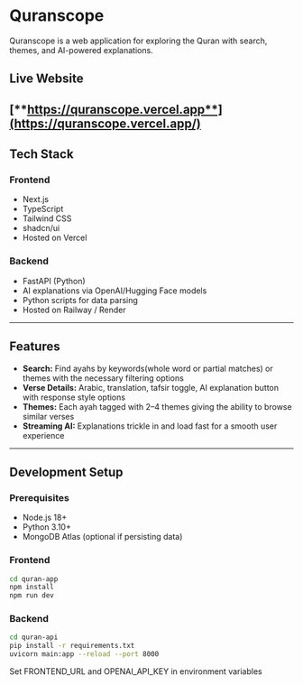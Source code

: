 # Quranscope

Quranscope is a web application for exploring the Quran with search, themes, and AI-powered explanations.

## Live Website
[**https://quranscope.vercel.app**](https://quranscope.vercel.app/)
---

## Tech Stack

### Frontend
- Next.js
- TypeScript
- Tailwind CSS
- shadcn/ui
- Hosted on Vercel

### Backend
- FastAPI (Python)
- AI explanations via OpenAI/Hugging Face models
- Python scripts for data parsing
- Hosted on Railway / Render

---

## Features
-  **Search:** Find ayahs by keywords(whole word or partial matches) or themes with the necessary filtering options
-  **Verse Details:** Arabic, translation, tafsir toggle, AI explanation button with response style options
-  **Themes:** Each ayah tagged with 2–4 themes giving the ability to browse similar verses
-  **Streaming AI:** Explanations trickle in and load fast for a smooth user experience  

---

## Development Setup

### Prerequisites
- Node.js 18+
- Python 3.10+
- MongoDB Atlas (optional if persisting data)

### Frontend
```bash
cd quran-app
npm install
npm run dev
```

### Backend
```bash
cd quran-api
pip install -r requirements.txt
uvicorn main:app --reload --port 8000
```

Set FRONTEND_URL and OPENAI_API_KEY in environment variables
